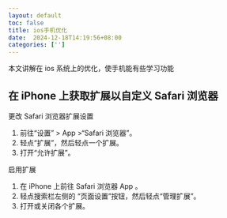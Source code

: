 ```yaml
---
layout: default
toc: false
title: ios手机优化
date:  2024-12-18T14:19:56+08:00
categories: ['']
---
```


本文讲解在 ios 系统上的优化，使手机能有些学习功能

<!--more--> 

## 在 iPhone 上获取扩展以自定义 Safari 浏览器

更改 Safari 浏览器扩展设置
1. 前往“设置” > App >“Safari 浏览器”。
2. 轻点“扩展”，然后轻点一个扩展。
3. 打开“允许扩展”。

启用扩展
1. 在 iPhone 上前往 Safari 浏览器 App 。
2. 轻点搜索栏左侧的 “页面设置”按钮，然后轻点“管理扩展”。
3. 打开或关闭各个扩展。